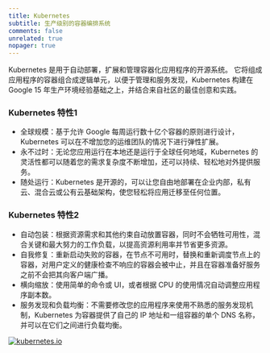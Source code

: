 ```yaml
---
title: Kubernetes
subtitle: 生产级别的容器编排系统
comments: false
unrelated: true
nopager: true
---
```


Kubernetes 是用于自动部署，扩展和管理容器化应用程序的开源系统。 它将组成应用程序的容器组合成逻辑单元，以便于管理和服务发现，Kubernetes 构建在 Google 15 年生产环境经验基础之上，并结合来自社区的最佳创意和实践。

### Kubernetes 特性1

* 全球规模：基于允许 Google 每周运行数十亿个容器的原则进行设计，Kubernetes 可以在不增加您的运维团队的情况下进行弹性扩展。
* 永不过时：无论您应用运行在本地还是运行于全球任何地域，Kubernetes 的灵活性都可以随着您的需求复杂度不断增加，还可以持续、轻松地对外提供服务。
* 随处运行：Kubernetes 是开源的，可以让您自由地部署在企业内部，私有云、混合云或公有云基础架构，使您轻松将应用迁移至任何位置。

### Kubernetes 特性2

* 自动包装：根据资源需求和其他约束自动放置容器，同时不会牺牲可用性，混合关键和最大努力的工作负载，以提高资源利用率并节省更多资源。
* 自我修复：重新启动失败的容器，在节点不可用时，替换和重新调度节点上的容器，对用户定义的健康检查不响应的容器会被中止，并且在容器准备好服务之前不会把其向客户端广播。
* 横向缩放：使用简单的命令或 UI，或者根据 CPU 的使用情况自动调整应用程序副本数。
* 服务发现和负载均衡：不需要修改您的应用程序来使用不熟悉的服务发现机制，Kubernetes 为容器提供了自己的 IP 地址和一组容器的单个 DNS 名称，并可以在它们之间进行负载均衡。

[![kubernetes.io](https://ws3.sinaimg.cn/large/006tKfTcgy1g1o2gcoqs2j30u021fe81.jpg)](https://kubernetes.io/zh/)
